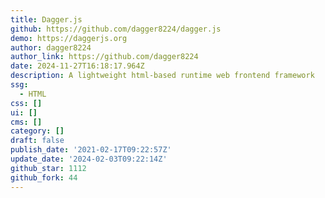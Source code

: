 ```yaml
---
title: Dagger.js
github: https://github.com/dagger8224/dagger.js
demo: https://daggerjs.org
author: dagger8224
author_link: https://github.com/dagger8224
date: 2024-11-27T16:18:17.964Z
description: A lightweight html-based runtime web frontend framework
ssg:
  - HTML
css: []
ui: []
cms: []
category: []
draft: false
publish_date: '2021-02-17T09:22:57Z'
update_date: '2024-02-03T09:22:14Z'
github_star: 1112
github_fork: 44
---
```

